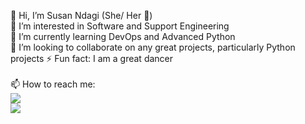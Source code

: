 👋 Hi, I’m Susan Ndagi (She/ Her :woman:) <br>
👀 I’m interested in Software and Support Engineering <br>
🌱 I’m currently learning DevOps and Advanced Python <br>
💞️ I’m looking to collaborate on any great projects, particularly Python projects
⚡ Fun fact: I am a great dancer <br><br>
📫 How to reach me: <br>
<a href="https://www.linkedin.com/in/susanndagi"><img src="https://img.shields.io/badge/LinkedIn-0077B5?style=for-the-badge&logo=linkedin&logoColor=white"></a> <br>
<a href="https://twitter.com/ndagi_susan"><img src="https://img.shields.io/badge/Twitter-1DA1F2?style=for-the-badge&logo=twitter&logoColor=white"></a><br> 


<!---
ndagisusan/ndagisusan is a ✨ special ✨ repository because its `README.md` (this file) appears on your GitHub profile.
You can click the Preview link to take a look at your changes.
--->
